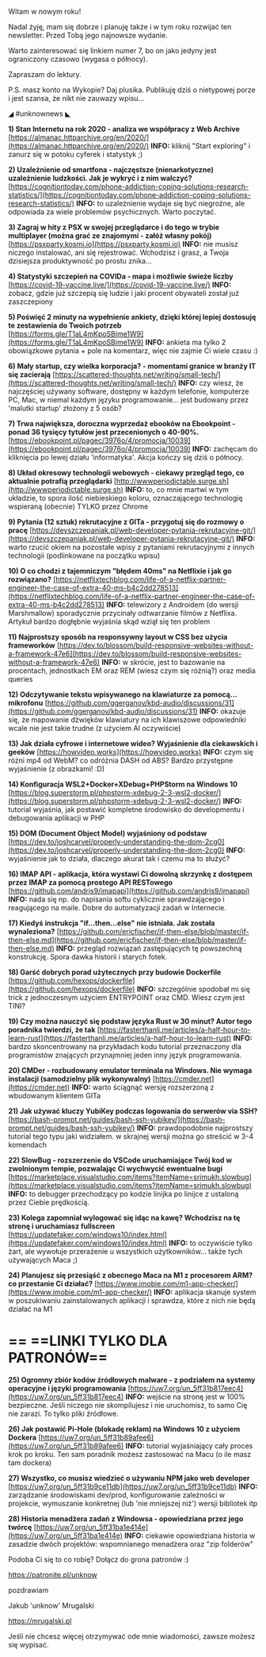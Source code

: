 Witam w nowym roku!

Nadal żyję, mam się dobrze i planuję także i w tym roku rozwijać ten newsletter. Przed Tobą jego najnowsze wydanie.

Warto zainteresować się linkiem numer 7, bo on jako jedyny jest ograniczony czasowo (wygasa o północy).

 

Zapraszam do lektury.

P.S. masz konto na Wykopie? Daj plusika. Publikuję dziś o nietypowej porze i jest szansa, że nikt nie zauwazy wpisu...

 

◢ #unknownews ◣


**1) Stan Internetu na rok 2020 - analiza we współpracy z Web Archive**
[https://almanac.httparchive.org/en/2020/](https://almanac.httparchive.org/en/2020/)
**INFO:** kliknij "Start exploring" i zanurz się w potoku cyferek i statystyk ;)


**2) Uzależnienie od smartfona - najczęstsze (nienarkotyczne) uzależnienie ludzkości. Jak je wykryć i z nim walczyć?**
[https://cognitiontoday.com/phone-addiction-coping-solutions-research-statistics/](https://cognitiontoday.com/phone-addiction-coping-solutions-research-statistics/)
**INFO:** to uzależnienie wydaje się być niegroźne, ale odpowiada za wiele problemów psychicznych. Warto poczytać.


**3) Zagraj w hity z PSX w swojej przeglądarce i do tego w trybie multiplayer (można grać ze znajomymi - załóż własny pokój)**
[https://psxparty.kosmi.io](https://psxparty.kosmi.io)
**INFO:** nie musisz niczego instalować, ani się rejestrować. Wchodzisz i grasz, a Twoja dzisiejsza produktywność po prostu znika...


**4) Statystyki szczepień na COVIDa - mapa i możliwie świeże liczby**
[https://covid-19-vaccine.live/](https://covid-19-vaccine.live/)
**INFO:** zobacz, gdzie już szczepią się ludzie i jaki procent obywateli został już zaszczepiony


**5) Poświęć 2 minuty na wypełnienie ankiety, dzięki której lepiej dostosuję te zestawienia do Twoich potrzeb**
[https://forms.gle/T1aL4mKpoSBime1W9](https://forms.gle/T1aL4mKpoSBime1W9)
**INFO:** ankieta ma tylko 2 obowiązkowe pytania + pole na komentarz, więc nie zajmie Ci wiele czasu :)


**6) Mały startup, czy wielka korporacja? - momentami granice w branży IT się zacierają**
[https://scattered-thoughts.net/writing/small-tech/](https://scattered-thoughts.net/writing/small-tech/)
**INFO:** czy wiesz, że najczęściej używany software, dostępny w każdym telefonie, komputerze PC, Mac, w niemal każdym języku programowanie... jest budowany przez 'malutki startup' złożony z 5 osób?


**7) Trwa największa, doroczna wyprzedaż ebooków na Ebookpoint - ponad 36 tysięcy tytułów jest przecenionych o 40-90%.**
[https://ebookpoint.pl/pagec/3976o/4/promocja/10039](https://ebookpoint.pl/pagec/3976o/4/promocja/10039)
**INFO:** zachęcam do kliknięcia po lewej działu 'informatyka'. Akcja kończy się dziś o północy.


**8) Układ okresowy technologii webowych - ciekawy przegląd tego, co aktualnie potrafią przeglądarki**
[http://wwwperiodictable.surge.sh](http://wwwperiodictable.surge.sh)
**INFO:** to, co mnie martwi w tym układzie, to spora ilość niebieskiego koloru, oznaczającego technologię wspieraną (obecnie) TYLKO przez Chrome


**9) Pytania (12 sztuk) rekrutacyjne z GITa - przygotuj się do rozmowy o pracę**
[https://devszczepaniak.pl/web-developer-pytania-rekrutacyjne-git/](https://devszczepaniak.pl/web-developer-pytania-rekrutacyjne-git/)
**INFO:** warto rzucić okiem na pozostałe wpisy z pytaniami rekrutacyjnymi z innych technologii (podlinkowane na początku wpisu)


**10) O co chodzi z tajemniczym "błędem 40ms" na Netflixie i jak go rozwiązano?**
[https://netflixtechblog.com/life-of-a-netflix-partner-engineer-the-case-of-extra-40-ms-b4c2dd278513](https://netflixtechblog.com/life-of-a-netflix-partner-engineer-the-case-of-extra-40-ms-b4c2dd278513)
**INFO:** telewizory z Androidem (do wersji Marshmallow) sporadycznie przycinały odtwarzanie filmów z Netflixa. Artykuł bardzo dogłębnie wyjaśnia skąd wziął się ten problem


**11) Najprostszy sposób na responsywny layout w CSS bez użycia frameworków**
[https://dev.to/blossom/build-responsive-websites-without-a-framework-47e6](https://dev.to/blossom/build-responsive-websites-without-a-framework-47e6)
**INFO:** w skrócie, jest to bazowanie na procentach, jednostkach EM oraz REM (wiesz czym się różnią?) oraz media queries


**12) Odczytywanie tekstu wpisywanego na klawiaturze za pomocą... mikrofonu**
[https://github.com/ggerganov/kbd-audio/discussions/31](https://github.com/ggerganov/kbd-audio/discussions/31)
**INFO:** okazuje się, że mapowanie dźwięków klawiatury na ich klawiszowe odpowiedniki wcale nie jest takie trudne (z użyciem AI oczywiście)


**13) Jak działa cyfrowe i internetowe wideo? Wyjaśnienie dla ciekawskich i geeków**
[https://howvideo.works](https://howvideo.works)
**INFO:** czym się różni mp4 od WebM? co odróżnia DASH od ABS? Bardzo przystępne wyjaśnienie (z obrazkami! :D)


**14) Konfiguracja WSL2+Docker+XDebug+PHPStorm na Windows 10**
[https://blog.superstorm.pl/phpstorm-xdebug-2-3-wsl2-docker/](https://blog.superstorm.pl/phpstorm-xdebug-2-3-wsl2-docker/)
**INFO:** tutorial wyjaśnia, jak postawić kompletne środowisko do developmentu i debugowania aplikacji w PHP


**15) DOM (Document Object Model) wyjaśniony od podstaw**
[https://dev.to/joshcarvel/properly-understanding-the-dom-2cg0](https://dev.to/joshcarvel/properly-understanding-the-dom-2cg0)
**INFO:** wyjaśnienie jak to działa, dlaczego akurat tak i czemu ma to służyć?


**16) IMAP API - aplikacja, która wystawi Ci dowolną skrzynkę z dostępem przez IMAP za pomocą prostego API RESTowego**
[https://github.com/andris9/imapapi](https://github.com/andris9/imapapi)
**INFO:** nada się np. do napisania softu cyklicznie sprawdzającego i reagującego na maile. Dobre do automatyzacji zadań w Internecie.


**17) Kiedyś instrukcja "if...then...else" nie istniała. Jak została wynaleziona?**
[https://github.com/ericfischer/if-then-else/blob/master/if-then-else.md](https://github.com/ericfischer/if-then-else/blob/master/if-then-else.md)
**INFO:** przegląd rozwiązań zastępujących tę powszechną konstrukcję. Spora dawka historii i starych fotek.


**18) Garść dobrych porad użytecznych przy budowie Dockerfile**
[https://github.com/hexops/dockerfile](https://github.com/hexops/dockerfile)
**INFO:** szczególnie spodobał mi się trick z jednoczesnym użyciem ENTRYPOINT oraz CMD. Wiesz czym jest TINI?


**19) Czy można nauczyć się podstaw języka Rust w 30 minut? Autor tego poradnika twierdzi, że tak**
[https://fasterthanli.me/articles/a-half-hour-to-learn-rust](https://fasterthanli.me/articles/a-half-hour-to-learn-rust)
**INFO:** bardzo skoncentrowany na przykładach kodu tutorial przeznaczony dla programistów znających przynajmniej jeden inny język programowania.


**20) CMDer - rozbudowany emulator terminala na Windows. Nie wymaga instalacji (samodzielny plik wykonywalny)**
[https://cmder.net](https://cmder.net)
**INFO:** warto ściągnąć wersję rozszerzoną z wbudowanym klientem GITa


**21) Jak używać kluczy YubiKey podczas logowania do serwerów via SSH?**
[https://bash-prompt.net/guides/bash-ssh-yubikey/](https://bash-prompt.net/guides/bash-ssh-yubikey/)
**INFO:** prawdopodobnie najprostszy tutorial tego typu jaki widziałem. w skrajnej wersji można go streścić w 3-4 komendach


**22) SlowBug - rozszerzenie do VSCode uruchamiające Twój kod w zwolnionym tempie, pozwalając Ci wychwycić ewentualne bugi**
[https://marketplace.visualstudio.com/items?itemName=srimukh.slowbug](https://marketplace.visualstudio.com/items?itemName=srimukh.slowbug)
**INFO:** to debugger przechodzący po kodzie linijka po linijce z ustaloną przez Ciebie prędkością.


**23) Kolega zapomniał wylogować się idąc na kawę? Wchodzisz na tę stronę i uruchamiasz fullscreen**
[https://updatefaker.com/windows10/index.html](https://updatefaker.com/windows10/index.html)
**INFO:** to oczywiście tylko żart, ale wywołuje przerażenie u wszystkich użytkowników... także tych używających Maca ;)


**24) Planujesz się przesiąść z obecnego Maca na M1 z procesorem ARM? co przestanie Ci działać?**
[https://www.imobie.com/m1-app-checker/](https://www.imobie.com/m1-app-checker/)
**INFO:** aplikacja skanuje system w poszukiwaniu zainstalowanych aplikacji i sprawdza, które z nich nie będą działać na M1


== **==LINKI TYLKO DLA PATRONÓW==**
 ==

**25) Ogromny zbiór kodów źródłowych malware - z podziałem na systemy operacyjne i języki programowania**
[https://uw7.org/un_5ff31b817eec4](https://uw7.org/un_5ff31b817eec4)
**INFO:** wejście na stronę jest w 100% bezpieczne. Jeśli niczego nie skompilujesz i nie uruchomisz, to samo Cię nie zarazi. To tylko pliki źródłowe.


**26) Jak postawić Pi-Hole (blokadę reklam) na Windows 10 z użyciem Dockera**
[https://uw7.org/un_5ff31b89afee6](https://uw7.org/un_5ff31b89afee6)
**INFO:** tutorial wyjaśniający cały proces krok po kroku. Ten sam poradnik możesz zastosować na Macu (o ile masz tam dockera)


**27) Wszystko, co musisz wiedzieć o używaniu NPM jako web developer**
[https://uw7.org/un_5ff31b9ce11db](https://uw7.org/un_5ff31b9ce11db)
**INFO:** zarządzanie środowiskami dev/prod, konfigurowanie zależności w projekcie, wymuszanie konkretnej (lub 'nie mniejszej niż') wersji bibliotek itp


**28) Historia menadżera zadań z Windowsa - opowiedziana przez jego twórcę**
[https://uw7.org/un_5ff31ba1e414e](https://uw7.org/un_5ff31ba1e414e)
**INFO:** ciekawie opowiedziana historia w zasadzie dwóch projektów: wspomnianego menadżera oraz "zip folderów"


 

Podoba Ci się to co robię? Dołącz do grona patronów :)

https://patronite.pl/unknow

 
pozdrawiam

Jakub 'unknow' Mrugalski

https://mrugalski.pl

 
Jeśli nie chcesz więcej otrzymywać ode mnie wiadomości, zawsze możesz się wypisać.